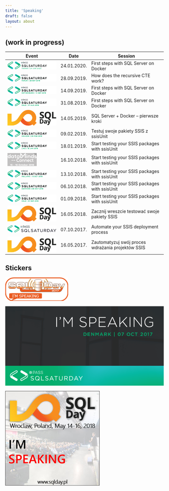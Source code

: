 ```yaml
---
title: 'Speaking'
draft: false
layout: about
---
```


## (work in progress)

| Event                                                          | Date      | Session                                         |
|----------------------------------------------------------------|-----------|-------------------------------------------------|
|![SQL Saturday Vienna 2020](images/sqlsat917_header.png)        |24.01.2020.|First steps with SQL Server on Docker            |
|![SQL Saturday Toruń 2019](images/sqlsat914_header.png)         |28.09.2019.|How does the recursive CTE work?                 |
|![SQL Saturday Gothenburg 2019](images/sqlsat898_header.png)    |14.09.2019.|First steps with SQL Server on Docker            |
|![SQL Saturday Oslo 2019](images/sqlsat854_header.png)          |31.08.2019.|First steps with SQL Server on Docker            |
|![SQLDay 2019](images/SQLDay-logo.png)                          |14.05.2019.|SQL Server + Docker – pierwsze kroki             |
|![SQL Saturday Kraków 2019](images/sqlsat824_header.png)        |09.02.2019.|Testuj swoje pakiety SSIS z ssisUnit             |
|![SQL Saturday Linz 2019](images/sqlsat810_header.png)          |18.01.2019.|Start testing your SSIS packages with ssisUnit   |
|![dataMinds Connect 2018](images/dataMindsConnect2018_41px.png) |16.10.2018.|Start testing your SSIS packages with ssisUnit   |
|![SQL Saturday Holland 2018](images/sqlsat790_header.png)       |13.10.2018.|Start testing your SSIS packages with ssisUnit   |
|![SQL Saturday Denmark 2018](images/sqlsat765_header.png)       |06.10.2018.|Start testing your SSIS packages with ssisUnit   |
|![SQL Saturday Oslo 2018](images/sqlsat746_header.png)          |01.09.2018.|Start testing your SSIS packages with ssisUnit   |
|![SQLDay 2018](images/SQLDay-logo.png)                          |16.05.2018.|Zacznij wreszcie testować swoje pakiety SSIS     |
|![SQL Saturday Denmark 2017](images/sqlsaturday-logo.png)       |07.10.2017.|Automate your SSIS deployment process            |
|![SQLDay 2017](images/SQLDay-logo.png)                          |16.05.2017.|Zautomatyzuj swój proces wdrażania projektów SSIS|

## Stickers

![SQLDay 2017](images/SQLDay2017_Speaking.png)

![SQL Saturday Denmark 2017](images/SQLSat656_Speaking_600x300_02.png)

![SQLDay 2018](images/SQLDay2018_ImSpeaking.jpg)

